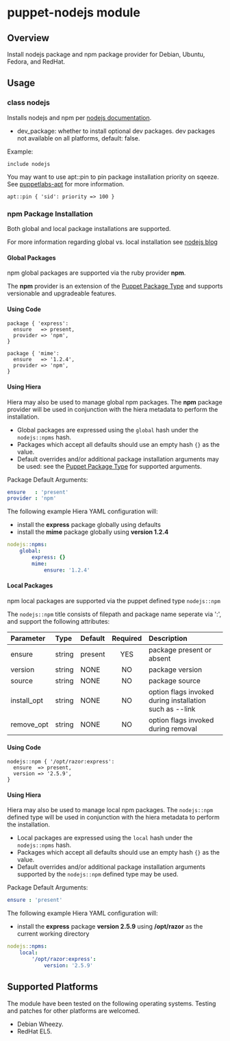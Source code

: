 # puppet-nodejs module

## Overview

Install nodejs package and npm package provider for Debian, Ubuntu, Fedora, and RedHat.

## Usage

### class nodejs

Installs nodejs and npm per [nodejs documentation](https://github.com/joyent/node/wiki/Installing-Node.js-via-package-manager).

* dev_package: whether to install optional dev packages. dev packages not available on all platforms, default: false.

Example:

```puppet
include nodejs
```

You may want to use apt::pin to pin package installation priority on sqeeze. See [puppetlabs-apt](https://github.com/puppetlabs/puppetlabs-apt) for more information.

```puppet
apt::pin { 'sid': priority => 100 }
```

### npm Package Installation

Both global and local package installations are supported.

For more information regarding global vs. local installation see [nodejs blog](http://blog.nodejs.org/2011/03/23/npm-1-0-global-vs-local-installation/)


#### Global Packages

npm global packages are supported via the ruby provider **npm**.

The **npm** provider is an extension of the [Puppet Package Type](http://docs.puppetlabs.com/references/latest/type.html#package) and supports versionable and upgradeable features.

#### Using Code

```puppet
package { 'express':
  ensure   => present,
  provider => 'npm',
}

package { 'mime':
  ensure   => '1.2.4',
  provider => 'npm',
}
```

#### Using Hiera

Hiera may also be used to manage global npm packages.
The **npm** package provider will be used in conjunction with the hiera metadata to perform the installation.

- Global packages are expressed using the `global` hash under the `nodejs::npms` hash.
- Packages which accept all defaults should use an empty hash `{}` as the value.
- Default overrides and/or additional package installation arguments may be used: see the [Puppet Package Type](http://docs.puppetlabs.com/references/latest/type.html#package) for supported arguments.

Package Default Arguments:

```yaml
ensure   : 'present'
provider : 'npm'
```

The following example Hiera YAML configuration will:

- install the **express** package globally using defaults
- install the **mime** package globally using **version 1.2.4**

```yaml
nodejs::npms:
    global:
        express: {}
        mime:
            ensure: '1.2.4'
```

#### Local Packages

npm local packages are supported via the puppet defined type `nodejs::npm`

The `nodejs::npm` title consists of filepath and package name seperate via ':', and support the following attributes:

| Parameter   | Type    | Default | Required | Description |
| :-----------| :------ |:------- | :------: | :---------- |
| ensure      | string  | present | YES      | package present or absent |
| version     | string  | NONE    | NO       | package version |
| source      | string  | NONE    | NO       | package source |
| install_opt | string  | NONE    | NO       | option flags invoked during installation such as --link |
| remove_opt  | string  | NONE    | NO       | option flags invoked during removal |

#### Using Code

```puppet
nodejs::npm { '/opt/razor:express':
  ensure  => present,
  version => '2.5.9',
}
```

#### Using Hiera

Hiera may also be used to manage local npm packages.
The `nodejs::npm` defined type will be used in conjunction with the hiera metadata to perform the installation.

- Local packages are expressed using the `local` hash under the `nodejs::npms` hash.
- Packages which accept all defaults should use an empty hash `{}` as the value.
- Default overrides and/or additional package installation arguments supported by the `nodejs::npm` defined type may be used.

Package Default Arguments:

```yaml
ensure : 'present'
```

The following example Hiera YAML configuration will:

- install the **express** package **version 2.5.9** using **/opt/razor** as the current working directory

```yaml
nodejs::npms:
    local:
        '/opt/razor:express':
            version: '2.5.9'
```


## Supported Platforms

The module have been tested on the following operating systems. Testing and patches for other platforms are welcomed.

* Debian Wheezy.
* RedHat EL5.
